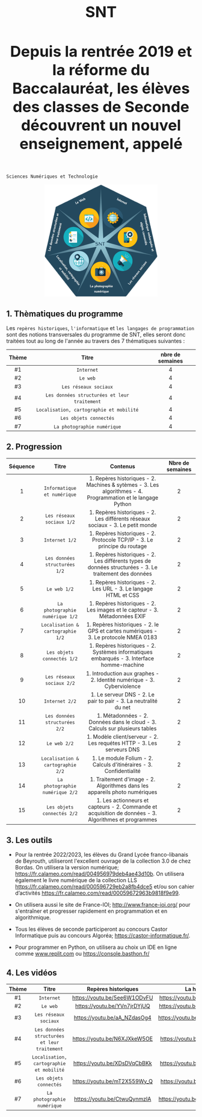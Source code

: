 

<h1 align="center" style="font-size:40px"> SNT </h1> 
<h4 align="center" style="font-size:40px"> Depuis la rentrée 2019 et la réforme du Baccalauréat, les élèves des classes de Seconde découvrent un nouvel enseignement, appelé   </h4> 

`Sciences Numériques et Technologie`        

<p align="center"> 
<img src="https://github.com/AlgoMaths/SNT/blob/main/SNT_logo.png" alt="SNT" width="300"> 
</p>

## **1. Thèmatiques du programme**

Les `repères historiques`, `l'informatique` et `les langages de programmation` sont des notions transversales du programme de SNT, elles seront donc traitées tout au long de l'année au travers des 7 thématiques suivantes :

| Thème | Titre | nbre de semaines |
| :-------------: |:-------------:| :-----: |
|  #1 | `Internet` | 4  |
|  #2 | `Le web` | 4  |
|  #3 | `Les réseaux sociaux` | 4  |
|  #4 | `Les données structurées et leur traitement` | 4  |
|  #5 | `Localisation, cartographie et mobilité` | 4  |
|  #6 | `Les objets connectés` | 4  |
|  #7 | `La photographie numérique` | 4  |     


## **2. Progression**

| Séquence  | Titre | Contenus | Nbre de semaines |
| :-------------: |:-------------:| :-----: | :-----: |
|  1 | `Informatique et numérique` | 1. Repères historiques - 2. Machines & sytèmes - 3. Les algorithmes - 4. Programmation et le langage Python | 2 |
|  2 | `Les réseaux sociaux 1/2` | 1. Repères historiques - 2. Les différents réseaux sociaux  - 3. Le petit monde | 2 |
|  3 | `Internet 1/2` | 1. Repères historiques - 2. Protocole TCP/IP - 3. Le principe du routage | 2 |
|  4 | `Les données structurées 1/2` | 1. Repères historiques - 2. Les différents types de données structurées - 3. Le traitement des données | 2 |
|  5 | `Le web 1/2` | 1. Repères historiques - 2. Les URL - 3. Le langage HTML et CSS | 2 |
|  6 | `La photographie numérique 1/2` | 1. Repères historiques - 2. Les images et le capteur - 3. Métadonnées EXIF | 2 |
|  7 | `Localisation & cartographie 1/2` | 1. Repères historiques - 2. le GPS et cartes numériques - 3. Le protocole NMEA 0183 | 2 |
|  8 | `Les objets connectés 1/2` | 1. Repères historiques - 2. Systèmes informatiques embarqués - 3. Interface homme-machine | 2 |
|  9 | `Les réseaux sociaux 2/2` | 1. Introduction aux graphes - 2. Identité numérique  - 3. Cyberviolence | 2 |
| 10 | `Internet 2/2` | 1. Le serveur DNS - 2. Le pair to pair  - 3. La neutralité du net | 2 |
| 11 | `Les données structurées 2/2` | 1. Métadonnées - 2. Données dans le cloud - 3. Calculs sur plusieurs tables | 2 |
| 12 | `Le web 2/2` | 1. Modèle client/serveur - 2. Les requétes HTTP - 3. Les serveurs DNS| 2 |
| 13 | `Localisation & cartographie 2/2` | 1. Le module Folium - 2. Calculs d'itinéraires - 3. Confidentialité | 2 |
| 14 | `La photographie numérique 2/2` | 1. Traitement d'image - 2. Algorithmes dans les appareils photo numériques | 2 |
| 15 | `Les objets connectés 2/2` | 1. Les actionneurs et capteurs - 2. Commande et acquisition de données - 3. Algorithmes et programmes | 2 |

## **3. Les outils**

* Pour la rentrée 2022/2023, les élèves du Grand Lycée franco-libanais de Beyrouth, utiliseront l'excellent ouvrage de la collection 3.0 de chez Bordas. On utilisera la version numérique; https://fr.calameo.com/read/004956979deb4ae43d10b. On utilisera également le livre numérique de la collection LLS https://fr.calameo.com/read/000596729eb2a8fb4dce5 et/ou son cahier d’activités https://fr.calameo.com/read/00059672963b9818f9e99.


* On utilisera aussi le site de France-IOI; http://www.france-ioi.org/ pour s'entraîner et progresser rapidement en programmation et en algorithmique.
* Tous les élèves de seconde participeront au concours Castor Informatique puis au concours Algoréa; https://castor-informatique.fr/.
* Pour programmer en Python, on utilisera au choix un IDE en ligne comme www.replit.com ou https://console.basthon.fr/


## **4. Les vidéos**

| Thème | Titre | Repères historiques | La hotline |
| :-------------: |:-------------:| :-----: |:-----: |
|  #1 | `Internet` | https://youtu.be/5ee6W1ODvFU  | https://youtu.be/aX3z3JoVEdE |
|  #2 | `Le web` | https://youtu.be/YVn7jrDYjUQ | https://youtu.be/GqD6AiaRo3U |
|  #3 | `Les réseaux sociaux` | https://youtu.be/aA_NZdasOg4 | https://youtu.be/nn1mIqW9oYQ |
|  #4 | `Les données structurées et leur traitement` | https://youtu.be/N6XJXkeW5OE | https://youtu.be/IJJgcZ2DEs0 |
|  #5 | `Localisation, cartographie et mobilité` | https://youtu.be/XDsDVqCbBKk | https://youtu.be/iTfNhcC2vBA |
|  #6 | `Les objets connectés` | https://youtu.be/mT2X559Wy_Q | https://youtu.be/DOECi_ZKaYI |
|  #7 | `La photographie numérique` | https://youtu.be/CtwuQynmzIA | https://youtu.be/UnNPNc-F9ks  |   





